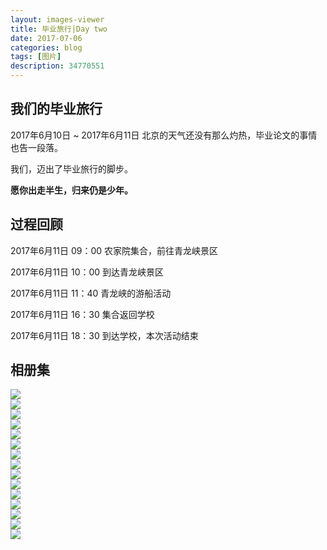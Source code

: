 ```yaml
---
layout: images-viewer
title: 毕业旅行|Day two
date: 2017-07-06
categories: blog
tags: [图片]
description: 34770551
---
```


## 我们的毕业旅行

2017年6月10日 ~ 2017年6月11日 北京的天气还没有那么灼热，毕业论文的事情也告一段落。

我们，迈出了毕业旅行的脚步。

<b>愿你出走半生，归来仍是少年。</b>

## 过程回顾

2017年6月11日 09：00 农家院集合，前往青龙峡景区

2017年6月11日 10：00 到达青龙峡景区

2017年6月11日 11：40 青龙峡的游船活动

2017年6月11日 16：30 集合返回学校

2017年6月11日 18：30 到达学校，本次活动结束

## 相册集

             

<div class="gallery">
	<div><a href="http://07111301.xuxinting.cn/07111301/06.10_class_travel/hr/day2_qinglongxia.jpg"><img src="http://07111301.xuxinting.cn/07111301/06.10_class_travel/lr/day2_qinglongxia.jpg" /></a></div>
	<div><a href="http://07111301.xuxinting.cn/07111301/06.10_class_travel/hr/day2_on_qinglongqiao_bridge.jpg"><img src="http://07111301.xuxinting.cn/07111301/06.10_class_travel/lr/day2_on_qinglongqiao_bridge.jpg" /></a></div>
	<div><a href="http://07111301.xuxinting.cn/07111301/06.10_class_travel/hr/day2_qinglongqiao.jpg"><img src="http://07111301.xuxinting.cn/07111301/06.10_class_travel/lr/day2_qinglongqiao.jpg" /></a></div>
	<div><a href="http://07111301.xuxinting.cn/07111301/06.10_class_travel/hr/day2_railway.jpg"><img src="http://07111301.xuxinting.cn/07111301/06.10_class_travel/lr/day2_railway.jpg" /></a></div>
	<div><a href="http://07111301.xuxinting.cn/07111301/06.10_class_travel/hr/day2_wangyan2.jpg"><img src="http://07111301.xuxinting.cn/07111301/06.10_class_travel/lr/day2_wangyan2.jpg" /></a></div>
	<div><a href="http://07111301.xuxinting.cn/07111301/06.10_class_travel/hr/day2_qinglongxia_resting.jpg"><img src="http://07111301.xuxinting.cn/07111301/06.10_class_travel/lr/day2_qinglongxia_resting.jpg" /></a></div>
	<div><a href="http://07111301.xuxinting.cn/07111301/06.10_class_travel/hr/day2_take_a_rest.jpg"><img src="http://07111301.xuxinting.cn/07111301/06.10_class_travel/lr/day2_take_a_rest.jpg" /></a></div>
	<div><a href="http://07111301.xuxinting.cn/07111301/06.10_class_travel/hr/day2_below_qinglongxia_gate.jpg"><img src="http://07111301.xuxinting.cn/07111301/06.10_class_travel/lr/day2_below_qinglongxia_gate.jpg" /></a></div>
	<div><a href="http://07111301.xuxinting.cn/07111301/06.10_class_travel/hr/day2_playing_the_rich.jpg"><img src="http://07111301.xuxinting.cn/07111301/06.10_class_travel/lr/day2_playing_the_rich.jpg" /></a></div>
	<div><a href="http://07111301.xuxinting.cn/07111301/06.10_class_travel/hr/day2_see_qinglongxia.jpg"><img src="http://07111301.xuxinting.cn/07111301/06.10_class_travel/lr/day2_see_qinglongxia.jpg" /></a></div>
	<div><a href="http://07111301.xuxinting.cn/07111301/06.10_class_travel/hr/day2_qinglongxia_from_great_wall.jpg"><img src="http://07111301.xuxinting.cn/07111301/06.10_class_travel/lr/day2_qinglongxia_from_great_wall.jpg" /></a></div>
	<div><a href="http://07111301.xuxinting.cn/07111301/06.10_class_travel/hr/day2_qinglongxia_before_boat.jpg"><img src="http://07111301.xuxinting.cn/07111301/06.10_class_travel/lr/day2_qinglongxia_before_boat.jpg" /></a></div>
	<div><a href="http://07111301.xuxinting.cn/07111301/06.10_class_travel/hr/day2_yujiale.jpg"><img src="http://07111301.xuxinting.cn/07111301/06.10_class_travel/lr/day2_yujiale.jpg" /></a></div>
	<div><a href="http://07111301.xuxinting.cn/07111301/06.10_class_travel/hr/day2_on_the_way_shenmeiying-wangyan.jpg"><img src="http://07111301.xuxinting.cn/07111301/06.10_class_travel/lr/day2_on_the_way_shenmeiying-wangyan.jpg" /></a></div>
	<div><a href="http://07111301.xuxinting.cn/07111301/06.10_class_travel/hr/day2_on_the_bus.jpg"><img src="http://07111301.xuxinting.cn/07111301/06.10_class_travel/lr/day2_on_the_bus.jpg" /></a></div>
</div>

